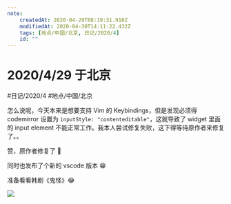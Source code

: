 ```yaml
---
note:
    createdAt: 2020-04-29T08:19:31.916Z
    modifiedAt: 2020-04-30T14:11:22.432Z
    tags: [地点/中国/北京, 日记/2020/4]
    id: ""
---
```

# 2020/4/29 于北京
#日记/2020/4 #地点/中国/北京  

怎么说呢，今天本来是想要支持 Vim 的 Keybindings，但是发现必须得 codemirror 设置为 `inputStyle: "contenteditable"`，这就导致了 widget 里面的 input element 不能正常工作。我本人尝试修复失败，这下得等待原作者来修复了。。
  
赞，原作者修复了 :full_moon_with_face: 

同时也发布了个新的 vscode 版本 :grin: 

准备看看韩剧《鬼怪》:joy: 

![](https://ss0.bdstatic.com/70cFuHSh_Q1YnxGkpoWK1HF6hhy/it/u=3150444092,2353491732&fm=26&gp=0.jpg)
